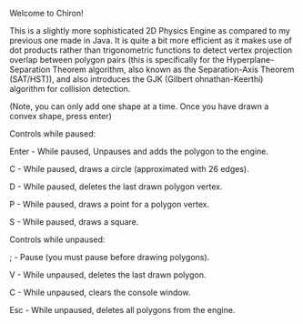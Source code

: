 Welcome to Chiron!

This is a slightly more sophisticated 2D Physics Engine as compared to my previous one made in Java. It is quite a bit more efficient as it makes use of
dot products rather than trigonometric functions to detect vertex projection overlap between polygon pairs (this is specifically for the Hyperplane-Separation Theorem algorithm, also known as the Separation-Axis Theorem (SAT/HST)), and also introduces the GJK (Gilbert ohnathan-Keerthi) algorithm for collision detection.

(Note, you can only add one shape at a time. Once you have drawn a convex shape, press enter)

Controls while paused:

Enter - While paused, Unpauses and adds the polygon to the engine.

C - While paused, draws a circle (approximated with 26 edges).

D - While paused, deletes the last drawn polygon vertex.

P - While paused, draws a point for a polygon vertex.

S - While paused, draws a square.

Controls while unpaused:

; - Pause (you must pause before drawing polygons).

V - While unpaused, deletes the last drawn polygon. 

C - While unpaused, clears the console window.

Esc - While unpaused, deletes all polygons from the engine.
